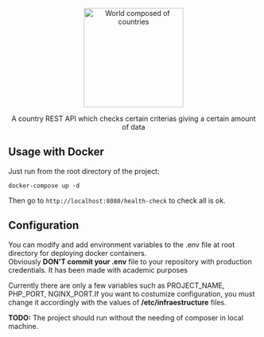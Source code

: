 <p align="center">
  <a href="https://github.com/JavierMantecon/country_checker_kata">
    <img alt="World composed of countries" src="https://freesvg.org/img/World-Flags-Globe.png" width="200px" height="200pxpx"/>
  </a>
</p>

<p align="center">A country REST API which checks certain criterias giving a certain amount of data</p>

## Usage with Docker

Just run from the root directory of the project:

```
docker-compose up -d
```

Then go to `http://localhost:8080/health-check` to check all is ok.


## Configuration

You can modify and add environment variables to the .env file at root directory for deploying docker containers.\
Obviously **DON'T commit your .env** file to your repository with production credentials. It has been made with academic purposes  

Currently there are only a few variables such as PROJECT_NAME, PHP_PORT, NGINX_PORT.If you want to costumize configuration, you must change it accordingly with the values of **/etc/infraestructure** files.

**TODO:** The project should run without the needing of composer in local machine.

